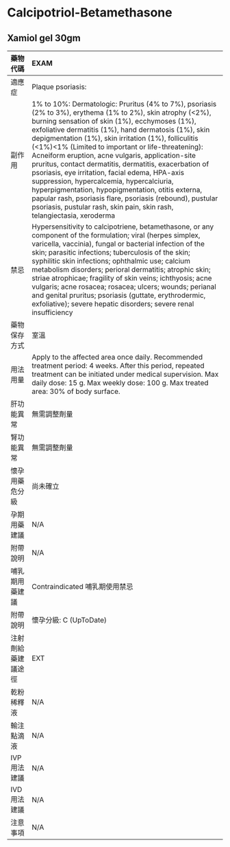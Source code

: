 # Calcipotriol-Betamethasone

## Xamiol gel 30gm

| 藥物代碼 | EXAM |
| :--- | :--- |
| 適應症 | Plaque psoriasis: |
| 副作用 | 1% to 10%: Dermatologic: Pruritus \(4% to 7%\), psoriasis \(2% to 3%\), erythema \(1% to 2%\), skin atrophy \(&lt;2%\), burning sensation of skin \(1%\), ecchymoses \(1%\), exfoliative dermatitis \(1%\), hand dermatosis \(1%\), skin depigmentation \(1%\), skin irritation \(1%\), folliculitis \(&lt;1%\)&lt;1% \(Limited to important or life-threatening\): Acneiform eruption, acne vulgaris, application-site pruritus, contact dermatitis, dermatitis, exacerbation of psoriasis, eye irritation, facial edema, HPA-axis suppression, hypercalcemia, hypercalciuria, hyperpigmentation, hypopigmentation, otitis externa, papular rash, psoriasis flare, psoriasis \(rebound\), pustular psoriasis, pustular rash, skin pain, skin rash, telangiectasia, xeroderma |
| 禁忌 | Hypersensitivity to calcipotriene, betamethasone, or any component of the formulation; viral \(herpes simplex, varicella, vaccinia\), fungal or bacterial infection of the skin; parasitic infections; tuberculosis of the skin; syphilitic skin infections; ophthalmic use; calcium metabolism disorders; perioral dermatitis; atrophic skin; striae atrophicae; fragility of skin veins; ichthyosis; acne vulgaris; acne rosacea; rosacea; ulcers; wounds; perianal and genital pruritus; psoriasis \(guttate, erythrodermic, exfoliative\); severe hepatic disorders; severe renal insufficiency |
| 藥物保存方式 | 室溫 |
| 用法用量 | Apply to the affected area once daily. Recommended treatment period: 4 weeks. After this period, repeated treatment can be initiated under medical supervision. Max daily dose: 15 g. Max weekly dose: 100 g. Max treated area: 30% of body surface. |
| 肝功能異常 | 無需調整劑量 |
| 腎功能異常 | 無需調整劑量 |
| 懷孕用藥危分級 | 尚未確立 |
| 孕期用藥建議 | N/A |
| 附帶說明 | N/A |
| 哺乳期用藥建議 | Contraindicated 哺乳期使用禁忌 |
| 附帶說明 | 懷孕分級: C \(UpToDate\) |
| 注射劑給藥建議途徑 | EXT |
| 乾粉稀釋液 | N/A |
| 輸注點滴液 | N/A |
| IVP 用法建議 | N/A |
| IVD 用法建議 | N/A |
| 注意事項 | N/A |

